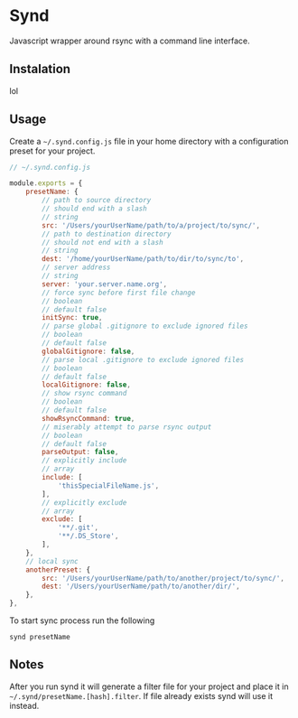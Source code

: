 # Synd

Javascript wrapper around rsync with a command line interface.

## Instalation

lol

## Usage

Create a `~/.synd.config.js` file in your home directory with a configuration preset for your project.

```js
// ~/.synd.config.js

module.exports = {
    presetName: {
        // path to source directory
        // should end with a slash
        // string
        src: '/Users/yourUserName/path/to/a/project/to/sync/',
        // path to destination directory
        // should not end with a slash
        // string
        dest: '/home/yourUserName/path/to/dir/to/sync/to',
        // server address
        // string
        server: 'your.server.name.org',
        // force sync before first file change
        // boolean
        // default false
        initSync: true,
        // parse global .gitignore to exclude ignored files
        // boolean
        // default false
        globalGitignore: false,
        // parse local .gitignore to exclude ignored files
        // boolean
        // default false
        localGitignore: false,
        // show rsync command
        // boolean
        // default false
        showRsyncCommand: true,
        // miserably attempt to parse rsync output
        // boolean
        // default false
        parseOutput: false,
        // explicitly include
        // array
        include: [
            'thisSpecialFileName.js',
        ],
        // explicitly exclude
        // array
        exclude: [
            '**/.git',
            '**/.DS_Store',
        ],
    },
    // local sync
    anotherPreset: {
        src: '/Users/yourUserName/path/to/another/project/to/sync/',
        dest: '/Users/yourUserName/path/to/another/dir/',
    },
},
```

To start sync process run the following

```
synd presetName
```

## Notes

After you run synd it will generate a filter file for your project and place it in `~/.synd/presetName.[hash].filter`. If file already exists synd will use it instead.
